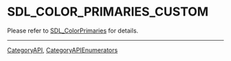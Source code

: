 # SDL_COLOR_PRIMARIES_CUSTOM

Please refer to [SDL_ColorPrimaries](SDL_ColorPrimaries) for details.

----
[CategoryAPI](CategoryAPI), [CategoryAPIEnumerators](CategoryAPIEnumerators)

